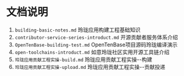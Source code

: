 # 文档说明

1. `building-basic-notes.md` 玲珑应用构建工程基础知识
2. `contributor-service-series-introduct.md` 开源贡献者服务体系介绍
3. `OpenTenBase-building-test.md` OpenTenBase项目源码玲珑编译演示
4. `open-toolchains-introduct.md` 如意玲珑社区实用开源工具链介绍
5. `玲珑应用贡献工程实操-build.md` 玲珑应用贡献工程实操--构建
6. `玲珑应用贡献工程实操-upload.md` 玲珑应用贡献工程实操--贡献投递
